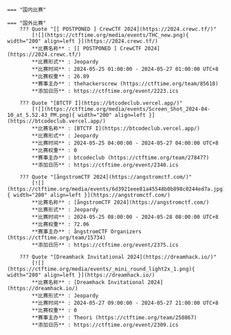    === "国内比赛"
    
    === "国外比赛"
        ??? Quote "[[ POSTPONED ] CrewCTF 2024](https://2024.crewc.tf/)"  
            [![](https://ctftime.org/media/events/THC_new.png){ width="200" align=left }](https://2024.crewc.tf/)  
            **比赛名称** : [[ POSTPONED ] CrewCTF 2024](https://2024.crewc.tf/)  
            **比赛形式** : Jeopardy  
            **比赛时间** : 2024-05-25 01:00:00 - 2024-05-27 01:00:00 UTC+8  
            **比赛权重** : 26.89  
            **赛事主办** : thehackerscrew (https://ctftime.org/team/85618)  
            **添加日历** : https://ctftime.org/event/2223.ics  
            
        ??? Quote "[BTCTF I](https://btcodeclub.vercel.app/)"  
            [![](https://ctftime.org/media/events/Screen_Shot_2024-04-10_at_5.52.43_PM.png){ width="200" align=left }](https://btcodeclub.vercel.app/)  
            **比赛名称** : [BTCTF I](https://btcodeclub.vercel.app/)  
            **比赛形式** : Jeopardy  
            **比赛时间** : 2024-05-25 04:00:00 - 2024-05-27 04:00:00 UTC+8  
            **比赛权重** : 0  
            **赛事主办** : btcodeclub (https://ctftime.org/team/278477)  
            **添加日历** : https://ctftime.org/event/2340.ics  
            
        ??? Quote "[ångstromCTF 2024](https://angstromctf.com/)"  
            [![](https://ctftime.org/media/events/6d3921eee81a45548b0b898c0244ed7a.jpg){ width="200" align=left }](https://angstromctf.com/)  
            **比赛名称** : [ångstromCTF 2024](https://angstromctf.com/)  
            **比赛形式** : Jeopardy  
            **比赛时间** : 2024-05-25 08:00:00 - 2024-05-28 08:00:00 UTC+8  
            **比赛权重** : 72.06  
            **赛事主办** : ångstromCTF Organizers (https://ctftime.org/team/15734)  
            **添加日历** : https://ctftime.org/event/2375.ics  
            
        ??? Quote "[Dreamhack Invitational 2024](https://dreamhack.io/)"  
            [![](https://ctftime.org/media/events/_mini_round_light2x_1.png){ width="200" align=left }](https://dreamhack.io/)  
            **比赛名称** : [Dreamhack Invitational 2024](https://dreamhack.io/)  
            **比赛形式** : Jeopardy  
            **比赛时间** : 2024-05-27 09:00:00 - 2024-05-27 21:00:00 UTC+8  
            **比赛权重** : 0  
            **赛事主办** : Theori (https://ctftime.org/team/250867)  
            **添加日历** : https://ctftime.org/event/2309.ics  
            